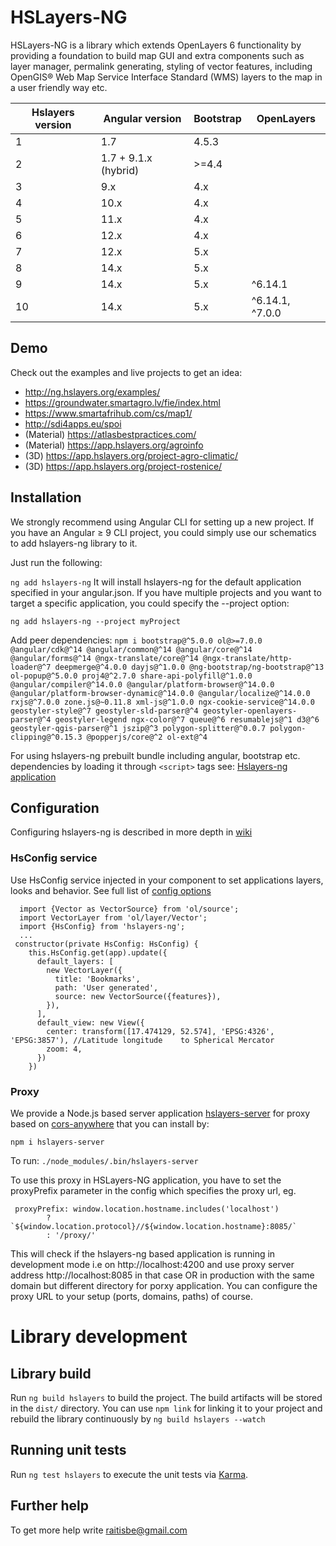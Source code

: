 # HSLayers-NG

HSLayers-NG is a library which extends OpenLayers 6 functionality by providing a foundation to build map GUI and extra components such as layer manager, permalink generating, styling of vector features, including OpenGIS® Web Map Service Interface Standard (WMS) layers to the map in a user friendly way etc.


| Hslayers version | Angular version     | Bootstrap   | OpenLayers
| ---------------- | -----------------   |------------ |-----------
| 1                | 1.7                 | 4.5.3       |
| 2                | 1.7 + 9.1.x (hybrid)| >=4.4       |
| 3                | 9.x                 | 4.x         |
| 4                | 10.x                | 4.x         |
| 5                | 11.x                | 4.x         |
| 6                | 12.x                | 4.x         |
| 7                | 12.x                | 5.x         |
| 8                | 14.x                | 5.x         |
| 9                | 14.x                | 5.x         | ^6.14.1
| 10               | 14.x                | 5.x         | ^6.14.1, ^7.0.0

## Demo

Check out the examples and live projects to get an idea:  
* http://ng.hslayers.org/examples/
* https://groundwater.smartagro.lv/fie/index.html
* https://www.smartafrihub.com/cs/map1/
* http://sdi4apps.eu/spoi
* (Material) https://atlasbestpractices.com/
* (Material) https://app.hslayers.org/agroinfo
* (3D) https://app.hslayers.org/project-agro-climatic/
* (3D) https://app.hslayers.org/project-rostenice/

## Installation

We strongly recommend using Angular CLI for setting up a new project. If you have an Angular ≥ 9 CLI project, you could simply use our schematics to add hslayers-ng library to it.

Just run the following:

`ng add hslayers-ng`
It will install hslayers-ng for the default application specified in your angular.json. If you have multiple projects and you want to target a specific application, you could specify the --project option:

`ng add hslayers-ng --project myProject`

Add peer dependencies:
`npm i bootstrap@^5.0.0 ol@>=7.0.0 @angular/cdk@^14 @angular/common@^14 @angular/core@^14 @angular/forms@^14 @ngx-translate/core@^14 @ngx-translate/http-loader@^7 deepmerge@^4.0.0 dayjs@^1.0.0 @ng-bootstrap/ng-bootstrap@^13 ol-popup@^5.0.0 proj4@^2.7.0 share-api-polyfill@^1.0.0 @angular/compiler@^14.0.0 @angular/platform-browser@^14.0.0 @angular/platform-browser-dynamic@^14.0.0 @angular/localize@^14.0.0 rxjs@^7.0.0 zone.js@~0.11.8 xml-js@^1.0.0 ngx-cookie-service@^14.0.0 geostyler-style@^7 geostyler-sld-parser@^4 geostyler-openlayers-parser@^4 geostyler-legend ngx-color@^7 queue@^6 resumablejs@^1 d3@^6 geostyler-qgis-parser@^1 jszip@^3 polygon-splitter@^0.0.7 polygon-clipping@^0.15.3 @popperjs/core@^2 ol-ext@^4`

For using hslayers-ng prebuilt bundle including angular, bootstrap etc. dependencies by loading it through `<script>` tags see: [Hslayers-ng application](https://github.com/hslayers/hslayers-ng/tree/develop/projects/hslayers-app)

## Configuration

Configuring hslayers-ng is described in more depth in [wiki](https://github.com/hslayers/hslayers-ng/wiki) 

### HsConfig service
Use HsConfig service injected in your component to set applications layers, looks and behavior. See full list of [config options](https://github.com/hslayers/hslayers-ng/wiki/Config-parameters)
```
  import {Vector as VectorSource} from 'ol/source';
  import VectorLayer from 'ol/layer/Vector';
  import {HsConfig} from 'hslayers-ng';
  ...
 constructor(private HsConfig: HsConfig) {
    this.HsConfig.get(app).update({
      default_layers: [
        new VectorLayer({
          title: 'Bookmarks',
          path: 'User generated',
          source: new VectorSource({features}),
        }),
      ],
      default_view: new View({
        center: transform([17.474129, 52.574], 'EPSG:4326', 'EPSG:3857'), //Latitude longitude    to Spherical Mercator
        zoom: 4,
      })
    })
```        
### Proxy
We provide a Node.js based server application [hslayers-server](https://www.npmjs.com/package/hslayers-server) for proxy based on [cors-anywhere](https://github.com/Rob--W/cors-anywhere) that you can install by:
```
npm i hslayers-server
```
To run:
`./node_modules/.bin/hslayers-server`

To use this proxy in HSLayers-NG application, you have to set the proxyPrefix parameter in the config 
which specifies the proxy url, eg.

```
 proxyPrefix: window.location.hostname.includes('localhost')
        ? `${window.location.protocol}//${window.location.hostname}:8085/`
        : '/proxy/'
```
This will check if the hslayers-ng based application is running in development mode i.e on http://localhost:4200 and use proxy server address http://localhost:8085 in that case OR in production with the same domain but different directory for porxy application. You can configure the proxy URL to your setup (ports, domains, paths) of course. 

# Library development 

## Library build

Run `ng build hslayers` to build the project. The build artifacts will be stored in the `dist/` directory. You can use `npm link` for linking it to your project and rebuild the library continuously by `ng build hslayers --watch`

## Running unit tests

Run `ng test hslayers` to execute the unit tests via [Karma](https://karma-runner.github.io).

## Further help

To get more help write raitisbe@gmail.com


